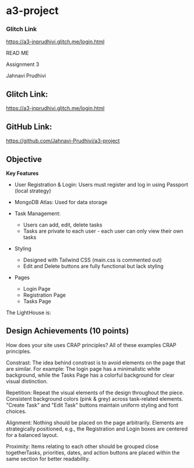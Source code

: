 # a3-project


### Glitch Link 
https://a3-jnprudhivi.glitch.me/login.html

READ ME

Assignment 3

Jahnavi Prudhivi

## Glitch Link:

https://a3-jnprudhivi.glitch.me/login.html


## GitHub Link:

https://github.com/Jahnavi-Prudhivi/a3-project


## Objective

**Key Features**
- User Registration & Login: Users must register and log in using Passport (local strategy)
- MongoDB Atlas: Used for data storage
- Task Management:
	- Users can add, edit, delete tasks
	- Tasks are private to each user - each user can only view their own tasks
- Styling
	- Designed with Tailwind CSS (main.css is commented out)
	- Edit and Delete buttons are fully functional but lack styling

- Pages
	- Login Page
	- Registration Page
	- Tasks Page


The LightHouse is:




## Design Achievements (10 points)

How does your site uses CRAP principles?
All of these examples CRAP principles.

Constrast: The idea behind constrast is to avoid elements on the page that are similar. For example: The login page has a minimalistic white background, while the Tasks Page has a colorful background for clear visual distinction.


Repetition: Repeat the visual elements of the design throughout the piece. Consistent background colors (pink & grey) across task-related elements. "Create Task" and "Edit Task" buttons maintain uniform styling and font choices.


Alignment: Nothing should be placed on the page arbitrarily. Elements are strategically positioned, e.g., the Registration and Login boxes are centered for a balanced layout.


Proximity: Items relating to each other should be grouped close togetherTasks, priorities, dates, and action buttons are placed within the same section for better readability.




